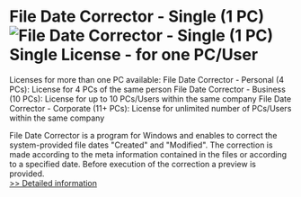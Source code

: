 # File Date Corrector - Single (1 PC)<br />![File Date Corrector - Single (1 PC)](https://mycommerce.akamaized.net/api/pimages/P300742718/BIG/300742718.PNG)<br />Single License - for one PC/User

Licenses for more than one PC available:
File Date Corrector - Personal (4 PCs): License for 4 PCs of the same person
File Date Corrector - Business (10 PCs): License for up to 10 PCs/Users within the same company
File Date Corrector - Corporate (11+ PCs): License for unlimited number of PCs/Users within the same company

File Date Corrector is a program for Windows and enables to correct the system-provided file dates "Created" and "Modified". The correction is made according to the meta information contained in the files or according to a specified date. Before execution of the correction a preview is provided.<br />[>> Detailed information](https://secure.shareit.com/shareit/product.html?productid=300742718&affiliateid=200057808)
